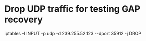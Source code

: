 
# Drop UDP traffic for testing GAP recovery
iptables -I INPUT -p udp -d 239.255.52.123 --dport 35912  -j DROP
